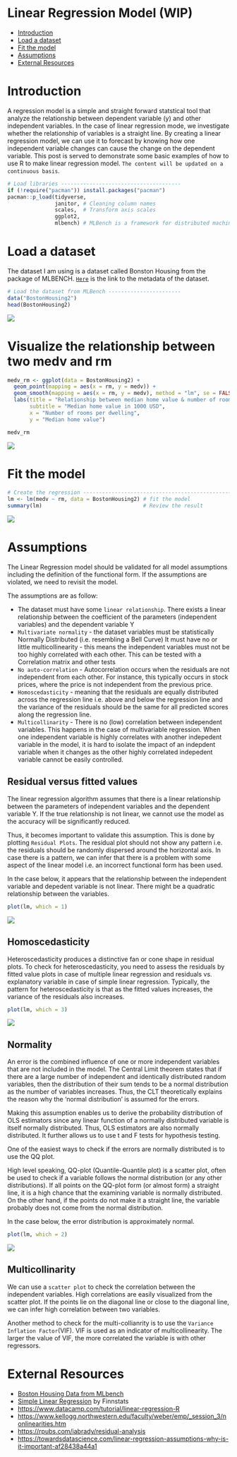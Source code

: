 # Linear Regression Model (WIP)

- [Introduction](#Introduction)
- [Load a dataset](#Loading-a-dataset)
- [Fit the model](#Fit-the-model)
- [Assumptions](#Assumptions)
- [External Resources](#External-Resources)

# Introduction
A regression model is a simple and straight forward statstical tool that analyze the relationship between dependent variable (y) and other independent variables. In the case of linear regression mode, we investigate whether the relationship of variables is a straight line. By creating a linear regression model, we can use it to forecast by knowing how one independent variable changes can cause the change on the dependent variable. This post is served to demonstrate some basic examples of how to use R to make linear regression model. `The content will be updated on a continuous basis`. 


```r
# Load libraries --------------------------------------
if (!require("pacman")) install.packages("pacman")
pacman::p_load(tidyverse, 
               janitor, # Cleaning column names  
               scales,  # Transform axis scales
               ggplot2,
               mlbench) # MLBench is a framework for distributed machine learning. A collection of artificial and real-world machine learning benchmark problems.    
```


# Load a dataset
The dataset I am using is a dataset called Bonston Housing from the package of MLBENCH. [`Here`](https://rdrr.io/cran/mlbench/man/BostonHousing.html) is the link to the metadata of the dataset.
```r
# Load the dataset from MLBench -----------------------
data("BostonHousing2")
head(BostonHousing2)
```
![](https://github.com/tomtomhuang/R_Notes/blob/main/Notes/Regression/Figure/BostonHousing2.png)

# Visualize the relationship between two medv and rm
```r
medv_rm <- ggplot(data = BostonHousing2) +
  geom_point(mapping = aes(x = rm, y = medv)) +
  geom_smooth(mapping = aes(x = rm, y = medv), method = "lm", se = FALSE) +     # add a regression line
  labs(title = "Relationship between median home value & number of rooms per dwelling",
       subtitle = "Median home value in 1000 USD",
       x = "Number of rooms per dwelling",
       y = "Median home value")

medv_rm                                                                         # visualize the graph
```
![](https://github.com/tomtomhuang/R_Notes/blob/main/Notes/Regression/Figure/Medv_rm.jpeg)

# Fit the model
```r
# Create the regression ------------------------------------------------------
lm <- lm(medv ~ rm, data = BostonHousing2) # fit the model
summary(lm)                                # Review the result
```
![](https://github.com/tomtomhuang/R_Notes/blob/main/Notes/Regression/Figure/medv~rm.PNG)

# Assumptions

The Linear Regression model should be validated for all model assumptions including the definition of the functional form. If the assumptions are violated, we need to revisit the model.

The assumptions are as follow:
* The dataset must have some `linear relationship`. There exists a linear relationship between the coefficient of the parameters (independent variables) and the dependent variable Y
* `Multivariate normality` - the dataset variables must be statistically Normally Distributed (i.e. resembling a Bell Curve)
It must have no or little multicollinearity - this means the independent variables must not be too highly correlated with each other. This can be tested with a Correlation matrix and other tests
* `No auto-correlation` - Autocorrelation occurs when the residuals are not independent from each other. For instance, this typically occurs in stock prices, where the price is not independent from the previous price.
* `Homoscedasticity` - meaning that the residuals are equally distributed across the regression line i.e. above and below the regression line and the variance of the residuals should be the same for all predicted scores along the regression line.
* `Multicollinarity` - There is no (low) correlation between independent variables. This happens in the case of multivariable regression. When one independent variable is highly correlates with another indepedent variable in the model, it is hard to isolate the impact of an indepdent variable when it changes as the other highly correlated indepedent variable cannot be easily controlled. 

## Residual versus fitted values
The linear regression algorithm assumes that there is a linear relationship between the parameters of independent variables and the dependent variable Y. If the true relationship is not linear, we cannot use the model as the accuracy will be significantly reduced.

Thus, it becomes important to validate this assumption. This is done by plotting `Residual Plots`. 
The residual plot should not show any pattern i.e. the residuals should be randomly dispersed around the horizontal axis. In case there is a pattern, we can infer that there is a problem with some aspect of the linear model i.e. an incorrect functional form has been used.

In the case below, it appears that the relationship between the independent variable and depedent variable is not linear. There might be a quadratic relationship between the variables.
```r
plot(lm, which = 1)
```
![](https://github.com/tomtomhuang/R_Notes/blob/main/Notes/Regression/Figure/Residuals.jpeg)

## Homoscedasticity
Heteroscedasticity produces a distinctive fan or cone shape in residual plots. To check for heteroscedasticity, you need to assess the residuals by fitted value plots in case of multiple linear regression and residuals vs. explanatory variable in case of simple linear regression. Typically, the pattern for heteroscedasticity is that as the fitted values increases, the variance of the residuals also increases.
```r
plot(lm, which = 3)
```
![](https://github.com/tomtomhuang/R_Notes/blob/main/Notes/Regression/Figure/Homoscedasticity.jpeg)

## Normality
An error is the combined influence of one or more independent variables that are not included in the model. The Central Limit theorem states that if there are a large number of independent and identically distributed random variables, then the distribution of their sum tends to be a normal distribution as the number of variables increases. Thus, the CLT theoretically explains the reason why the ‘normal distribution’ is assumed for the errors.

Making this assumption enables us to derive the probability distribution of OLS estimators since any linear function of a normally distributed variable is itself normally distributed. Thus, OLS estimators are also normally distributed. It further allows us to use t and F tests for hypothesis testing.

One of the easiest ways to check if the errors are normally distributed is to use the QQ plot. 

High level speaking, QQ-plot (Quantile-Quantile plot) is a scatter plot, often be used to check if a variable follows the normal distribution (or any other distributions). If all points on the QQ-plot form (or almost form) a straight line, it is a high chance that the examining variable is normally distributed. On the other hand, if the points do not make it a straight line, the variable probably does not come from the normal distribution.

In the case below, the error distribution is approximately normal. 
```r
plot(lm, which = 2)
```
![](https://github.com/tomtomhuang/R_Notes/blob/main/Notes/Regression/Figure/Normality.jpeg)

## Multicollinarity
We can use a `scatter plot` to check the correlation between the independent variables. High correlations are easily visualized from the scatter plot. If the points lie on the diagonal line or close to the diagonal line, we can infer high correlation between two variables.

Another method to check for the multi-collianrity is to use the `Variance Inflation Factor`(VIF). VIF is used as an indicator of multicollinearity. The larger the value of VIF, the more correlated the variable is with other regressors.

# External Resources
* [Boston Housing Data from MLbench](https://rdrr.io/cran/mlbench/man/BostonHousing.html)
* [Simple Linear Regression](https://finnstats.com/index.php/2021/10/25/simple-linear-regression-in-r/?utm_source=ReviveOldPost&utm_medium=social&utm_campaign=ReviveOldPost) by Finnstats
* https://www.datacamp.com/tutorial/linear-regression-R
* https://www.kellogg.northwestern.edu/faculty/weber/emp/_session_3/nonlinearities.htm
* https://rpubs.com/iabrady/residual-analysis
* https://towardsdatascience.com/linear-regression-assumptions-why-is-it-important-af28438a44a1
